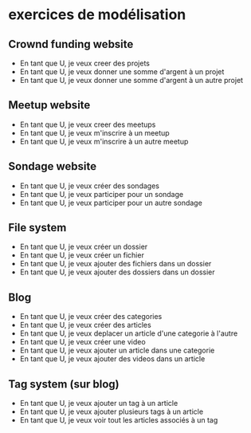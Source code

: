 # exercices de modélisation

## Crownd funding website

* En tant que U, je veux creer des projets
* En tant que U, je veux donner une somme d'argent à un projet
* En tant que U, je veux donner une somme d'argent à un autre projet

## Meetup website

* En tant que U, je veux creer des meetups
* En tant que U, je veux m'inscrire à un meetup
* En tant que U, je veux m'inscrire à un autre meetup

## Sondage website

* En tant que U, je veux créer des sondages
* En tant que U, je veux participer pour un sondage
* En tant que U, je veux participer pour un autre sondage

## File system

* En tant que U, je veux créer un dossier
* En tant que U, je veux créer un fichier
* En tant que U, je veux ajouter des fichiers dans un dossier
* En tant que U, je veux ajouter des dossiers dans un dossier

## Blog

* En tant que U, je veux créer des categories
* En tant que U, je veux créer des articles
* En tant que U, je veux deplacer un article d'une categorie à l'autre
* En tant que U, je veux créer une video
* En tant que U, je veux ajouter un article dans une categorie
* En tant que U, je veux ajouter des videos dans un article

## Tag system (sur blog)

* En tant que U, je veux ajouter un tag à un article
* En tant que U, je veux ajouter plusieurs tags à un article
* En tant que U, je veux voir tout les articles associés à un tag



